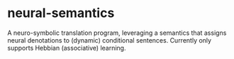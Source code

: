 # neural-semantics
A neuro-symbolic translation program, leveraging a semantics that assigns neural denotations to (dynamic) conditional sentences.  Currently only supports Hebbian (associative) learning.
